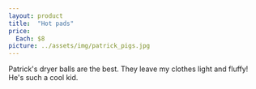 ```yaml
---
layout: product
title:  "Hot pads"
price:
  Each: $8
picture: ../assets/img/patrick_pigs.jpg
---
```


Patrick's dryer balls are the best. They leave my clothes light and fluffy! He's such a cool kid.
